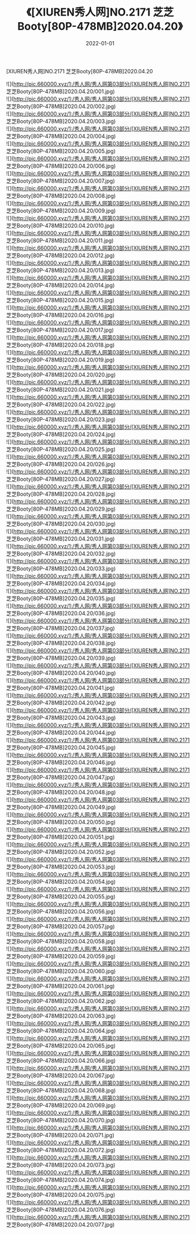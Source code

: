 ﻿---
layout: post
title:  《[XIUREN秀人网]NO.2171 芝芝Booty[80P-478MB]2020.04.20》
date:   2022-01-01
img: http://pic.660000.xyz/1:/秀人网/秀人网第03部分/[XIUREN秀人网]NO.2171 芝芝Booty[80P-478MB]2020.04.20/000.jpg
categories: [美女, 清纯, 唯美]
---

[XIUREN秀人网]NO.2171 芝芝Booty[80P-478MB]2020.04.20

 ![](http://pic.660000.xyz/1:/秀人网/秀人网第03部分/[XIUREN秀人网]NO.2171 芝芝Booty[80P-478MB]2020.04.20/001.jpg) <br>![](http://pic.660000.xyz/1:/秀人网/秀人网第03部分/[XIUREN秀人网]NO.2171 芝芝Booty[80P-478MB]2020.04.20/002.jpg) <br>![](http://pic.660000.xyz/1:/秀人网/秀人网第03部分/[XIUREN秀人网]NO.2171 芝芝Booty[80P-478MB]2020.04.20/003.jpg) <br>![](http://pic.660000.xyz/1:/秀人网/秀人网第03部分/[XIUREN秀人网]NO.2171 芝芝Booty[80P-478MB]2020.04.20/004.jpg) <br>![](http://pic.660000.xyz/1:/秀人网/秀人网第03部分/[XIUREN秀人网]NO.2171 芝芝Booty[80P-478MB]2020.04.20/005.jpg) <br>![](http://pic.660000.xyz/1:/秀人网/秀人网第03部分/[XIUREN秀人网]NO.2171 芝芝Booty[80P-478MB]2020.04.20/006.jpg) <br>![](http://pic.660000.xyz/1:/秀人网/秀人网第03部分/[XIUREN秀人网]NO.2171 芝芝Booty[80P-478MB]2020.04.20/007.jpg) <br>![](http://pic.660000.xyz/1:/秀人网/秀人网第03部分/[XIUREN秀人网]NO.2171 芝芝Booty[80P-478MB]2020.04.20/008.jpg) <br>![](http://pic.660000.xyz/1:/秀人网/秀人网第03部分/[XIUREN秀人网]NO.2171 芝芝Booty[80P-478MB]2020.04.20/009.jpg) <br>![](http://pic.660000.xyz/1:/秀人网/秀人网第03部分/[XIUREN秀人网]NO.2171 芝芝Booty[80P-478MB]2020.04.20/010.jpg) <br>![](http://pic.660000.xyz/1:/秀人网/秀人网第03部分/[XIUREN秀人网]NO.2171 芝芝Booty[80P-478MB]2020.04.20/011.jpg) <br>![](http://pic.660000.xyz/1:/秀人网/秀人网第03部分/[XIUREN秀人网]NO.2171 芝芝Booty[80P-478MB]2020.04.20/012.jpg) <br>![](http://pic.660000.xyz/1:/秀人网/秀人网第03部分/[XIUREN秀人网]NO.2171 芝芝Booty[80P-478MB]2020.04.20/013.jpg) <br>![](http://pic.660000.xyz/1:/秀人网/秀人网第03部分/[XIUREN秀人网]NO.2171 芝芝Booty[80P-478MB]2020.04.20/014.jpg) <br>![](http://pic.660000.xyz/1:/秀人网/秀人网第03部分/[XIUREN秀人网]NO.2171 芝芝Booty[80P-478MB]2020.04.20/015.jpg) <br>![](http://pic.660000.xyz/1:/秀人网/秀人网第03部分/[XIUREN秀人网]NO.2171 芝芝Booty[80P-478MB]2020.04.20/016.jpg) <br>![](http://pic.660000.xyz/1:/秀人网/秀人网第03部分/[XIUREN秀人网]NO.2171 芝芝Booty[80P-478MB]2020.04.20/017.jpg) <br>![](http://pic.660000.xyz/1:/秀人网/秀人网第03部分/[XIUREN秀人网]NO.2171 芝芝Booty[80P-478MB]2020.04.20/018.jpg) <br>![](http://pic.660000.xyz/1:/秀人网/秀人网第03部分/[XIUREN秀人网]NO.2171 芝芝Booty[80P-478MB]2020.04.20/019.jpg) <br>![](http://pic.660000.xyz/1:/秀人网/秀人网第03部分/[XIUREN秀人网]NO.2171 芝芝Booty[80P-478MB]2020.04.20/020.jpg) <br>![](http://pic.660000.xyz/1:/秀人网/秀人网第03部分/[XIUREN秀人网]NO.2171 芝芝Booty[80P-478MB]2020.04.20/021.jpg) <br>![](http://pic.660000.xyz/1:/秀人网/秀人网第03部分/[XIUREN秀人网]NO.2171 芝芝Booty[80P-478MB]2020.04.20/022.jpg) <br>![](http://pic.660000.xyz/1:/秀人网/秀人网第03部分/[XIUREN秀人网]NO.2171 芝芝Booty[80P-478MB]2020.04.20/023.jpg) <br>![](http://pic.660000.xyz/1:/秀人网/秀人网第03部分/[XIUREN秀人网]NO.2171 芝芝Booty[80P-478MB]2020.04.20/024.jpg) <br>![](http://pic.660000.xyz/1:/秀人网/秀人网第03部分/[XIUREN秀人网]NO.2171 芝芝Booty[80P-478MB]2020.04.20/025.jpg) <br>![](http://pic.660000.xyz/1:/秀人网/秀人网第03部分/[XIUREN秀人网]NO.2171 芝芝Booty[80P-478MB]2020.04.20/026.jpg) <br>![](http://pic.660000.xyz/1:/秀人网/秀人网第03部分/[XIUREN秀人网]NO.2171 芝芝Booty[80P-478MB]2020.04.20/027.jpg) <br>![](http://pic.660000.xyz/1:/秀人网/秀人网第03部分/[XIUREN秀人网]NO.2171 芝芝Booty[80P-478MB]2020.04.20/028.jpg) <br>![](http://pic.660000.xyz/1:/秀人网/秀人网第03部分/[XIUREN秀人网]NO.2171 芝芝Booty[80P-478MB]2020.04.20/029.jpg) <br>![](http://pic.660000.xyz/1:/秀人网/秀人网第03部分/[XIUREN秀人网]NO.2171 芝芝Booty[80P-478MB]2020.04.20/030.jpg) <br>![](http://pic.660000.xyz/1:/秀人网/秀人网第03部分/[XIUREN秀人网]NO.2171 芝芝Booty[80P-478MB]2020.04.20/031.jpg) <br>![](http://pic.660000.xyz/1:/秀人网/秀人网第03部分/[XIUREN秀人网]NO.2171 芝芝Booty[80P-478MB]2020.04.20/032.jpg) <br>![](http://pic.660000.xyz/1:/秀人网/秀人网第03部分/[XIUREN秀人网]NO.2171 芝芝Booty[80P-478MB]2020.04.20/033.jpg) <br>![](http://pic.660000.xyz/1:/秀人网/秀人网第03部分/[XIUREN秀人网]NO.2171 芝芝Booty[80P-478MB]2020.04.20/034.jpg) <br>![](http://pic.660000.xyz/1:/秀人网/秀人网第03部分/[XIUREN秀人网]NO.2171 芝芝Booty[80P-478MB]2020.04.20/035.jpg) <br>![](http://pic.660000.xyz/1:/秀人网/秀人网第03部分/[XIUREN秀人网]NO.2171 芝芝Booty[80P-478MB]2020.04.20/036.jpg) <br>![](http://pic.660000.xyz/1:/秀人网/秀人网第03部分/[XIUREN秀人网]NO.2171 芝芝Booty[80P-478MB]2020.04.20/037.jpg) <br>![](http://pic.660000.xyz/1:/秀人网/秀人网第03部分/[XIUREN秀人网]NO.2171 芝芝Booty[80P-478MB]2020.04.20/038.jpg) <br>![](http://pic.660000.xyz/1:/秀人网/秀人网第03部分/[XIUREN秀人网]NO.2171 芝芝Booty[80P-478MB]2020.04.20/039.jpg) <br>![](http://pic.660000.xyz/1:/秀人网/秀人网第03部分/[XIUREN秀人网]NO.2171 芝芝Booty[80P-478MB]2020.04.20/040.jpg) <br>![](http://pic.660000.xyz/1:/秀人网/秀人网第03部分/[XIUREN秀人网]NO.2171 芝芝Booty[80P-478MB]2020.04.20/041.jpg) <br>![](http://pic.660000.xyz/1:/秀人网/秀人网第03部分/[XIUREN秀人网]NO.2171 芝芝Booty[80P-478MB]2020.04.20/042.jpg) <br>![](http://pic.660000.xyz/1:/秀人网/秀人网第03部分/[XIUREN秀人网]NO.2171 芝芝Booty[80P-478MB]2020.04.20/043.jpg) <br>![](http://pic.660000.xyz/1:/秀人网/秀人网第03部分/[XIUREN秀人网]NO.2171 芝芝Booty[80P-478MB]2020.04.20/044.jpg) <br>![](http://pic.660000.xyz/1:/秀人网/秀人网第03部分/[XIUREN秀人网]NO.2171 芝芝Booty[80P-478MB]2020.04.20/045.jpg) <br>![](http://pic.660000.xyz/1:/秀人网/秀人网第03部分/[XIUREN秀人网]NO.2171 芝芝Booty[80P-478MB]2020.04.20/046.jpg) <br>![](http://pic.660000.xyz/1:/秀人网/秀人网第03部分/[XIUREN秀人网]NO.2171 芝芝Booty[80P-478MB]2020.04.20/047.jpg) <br>![](http://pic.660000.xyz/1:/秀人网/秀人网第03部分/[XIUREN秀人网]NO.2171 芝芝Booty[80P-478MB]2020.04.20/048.jpg) <br>![](http://pic.660000.xyz/1:/秀人网/秀人网第03部分/[XIUREN秀人网]NO.2171 芝芝Booty[80P-478MB]2020.04.20/049.jpg) <br>![](http://pic.660000.xyz/1:/秀人网/秀人网第03部分/[XIUREN秀人网]NO.2171 芝芝Booty[80P-478MB]2020.04.20/050.jpg) <br>![](http://pic.660000.xyz/1:/秀人网/秀人网第03部分/[XIUREN秀人网]NO.2171 芝芝Booty[80P-478MB]2020.04.20/051.jpg) <br>![](http://pic.660000.xyz/1:/秀人网/秀人网第03部分/[XIUREN秀人网]NO.2171 芝芝Booty[80P-478MB]2020.04.20/052.jpg) <br>![](http://pic.660000.xyz/1:/秀人网/秀人网第03部分/[XIUREN秀人网]NO.2171 芝芝Booty[80P-478MB]2020.04.20/053.jpg) <br>![](http://pic.660000.xyz/1:/秀人网/秀人网第03部分/[XIUREN秀人网]NO.2171 芝芝Booty[80P-478MB]2020.04.20/054.jpg) <br>![](http://pic.660000.xyz/1:/秀人网/秀人网第03部分/[XIUREN秀人网]NO.2171 芝芝Booty[80P-478MB]2020.04.20/055.jpg) <br>![](http://pic.660000.xyz/1:/秀人网/秀人网第03部分/[XIUREN秀人网]NO.2171 芝芝Booty[80P-478MB]2020.04.20/056.jpg) <br>![](http://pic.660000.xyz/1:/秀人网/秀人网第03部分/[XIUREN秀人网]NO.2171 芝芝Booty[80P-478MB]2020.04.20/057.jpg) <br>![](http://pic.660000.xyz/1:/秀人网/秀人网第03部分/[XIUREN秀人网]NO.2171 芝芝Booty[80P-478MB]2020.04.20/058.jpg) <br>![](http://pic.660000.xyz/1:/秀人网/秀人网第03部分/[XIUREN秀人网]NO.2171 芝芝Booty[80P-478MB]2020.04.20/059.jpg) <br>![](http://pic.660000.xyz/1:/秀人网/秀人网第03部分/[XIUREN秀人网]NO.2171 芝芝Booty[80P-478MB]2020.04.20/060.jpg) <br>![](http://pic.660000.xyz/1:/秀人网/秀人网第03部分/[XIUREN秀人网]NO.2171 芝芝Booty[80P-478MB]2020.04.20/061.jpg) <br>![](http://pic.660000.xyz/1:/秀人网/秀人网第03部分/[XIUREN秀人网]NO.2171 芝芝Booty[80P-478MB]2020.04.20/062.jpg) <br>![](http://pic.660000.xyz/1:/秀人网/秀人网第03部分/[XIUREN秀人网]NO.2171 芝芝Booty[80P-478MB]2020.04.20/063.jpg) <br>![](http://pic.660000.xyz/1:/秀人网/秀人网第03部分/[XIUREN秀人网]NO.2171 芝芝Booty[80P-478MB]2020.04.20/064.jpg) <br>![](http://pic.660000.xyz/1:/秀人网/秀人网第03部分/[XIUREN秀人网]NO.2171 芝芝Booty[80P-478MB]2020.04.20/065.jpg) <br>![](http://pic.660000.xyz/1:/秀人网/秀人网第03部分/[XIUREN秀人网]NO.2171 芝芝Booty[80P-478MB]2020.04.20/066.jpg) <br>![](http://pic.660000.xyz/1:/秀人网/秀人网第03部分/[XIUREN秀人网]NO.2171 芝芝Booty[80P-478MB]2020.04.20/067.jpg) <br>![](http://pic.660000.xyz/1:/秀人网/秀人网第03部分/[XIUREN秀人网]NO.2171 芝芝Booty[80P-478MB]2020.04.20/068.jpg) <br>![](http://pic.660000.xyz/1:/秀人网/秀人网第03部分/[XIUREN秀人网]NO.2171 芝芝Booty[80P-478MB]2020.04.20/069.jpg) <br>![](http://pic.660000.xyz/1:/秀人网/秀人网第03部分/[XIUREN秀人网]NO.2171 芝芝Booty[80P-478MB]2020.04.20/070.jpg) <br>![](http://pic.660000.xyz/1:/秀人网/秀人网第03部分/[XIUREN秀人网]NO.2171 芝芝Booty[80P-478MB]2020.04.20/071.jpg) <br>![](http://pic.660000.xyz/1:/秀人网/秀人网第03部分/[XIUREN秀人网]NO.2171 芝芝Booty[80P-478MB]2020.04.20/072.jpg) <br>![](http://pic.660000.xyz/1:/秀人网/秀人网第03部分/[XIUREN秀人网]NO.2171 芝芝Booty[80P-478MB]2020.04.20/073.jpg) <br>![](http://pic.660000.xyz/1:/秀人网/秀人网第03部分/[XIUREN秀人网]NO.2171 芝芝Booty[80P-478MB]2020.04.20/074.jpg) <br>![](http://pic.660000.xyz/1:/秀人网/秀人网第03部分/[XIUREN秀人网]NO.2171 芝芝Booty[80P-478MB]2020.04.20/075.jpg) <br>![](http://pic.660000.xyz/1:/秀人网/秀人网第03部分/[XIUREN秀人网]NO.2171 芝芝Booty[80P-478MB]2020.04.20/076.jpg) <br>![](http://pic.660000.xyz/1:/秀人网/秀人网第03部分/[XIUREN秀人网]NO.2171 芝芝Booty[80P-478MB]2020.04.20/077.jpg) <br>